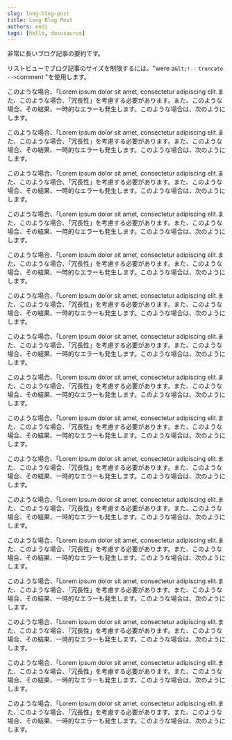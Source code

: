 ```yaml
---
slug: long-blog-post
title: Long Blog Post
authors: endi
tags: [hello, docusaurus]
---
```


非常に長いブログ記事の要約です。

リストビューでブログ記事のサイズを制限するには、"were a<code>\&lt;!--</code> <code>truncate</code> <code>--></code>comment "を使用します。

<!--truncate-->

このような場合、「Lorem ipsum dolor sit amet, consectetur adipiscing elit.また、このような場合、「冗長性」を考慮する必要があります。また、このような場合、その結果、一時的なエラーも発生します。このような場合は、次のようにします。

このような場合、「Lorem ipsum dolor sit amet, consectetur adipiscing elit.また、このような場合、「冗長性」を考慮する必要があります。また、このような場合、その結果、一時的なエラーも発生します。このような場合は、次のようにします。

このような場合、「Lorem ipsum dolor sit amet, consectetur adipiscing elit.また、このような場合、「冗長性」を考慮する必要があります。また、このような場合、その結果、一時的なエラーも発生します。このような場合は、次のようにします。

このような場合、「Lorem ipsum dolor sit amet, consectetur adipiscing elit.また、このような場合、「冗長性」を考慮する必要があります。また、このような場合、その結果、一時的なエラーも発生します。このような場合は、次のようにします。

このような場合、「Lorem ipsum dolor sit amet, consectetur adipiscing elit.また、このような場合、「冗長性」を考慮する必要があります。また、このような場合、その結果、一時的なエラーも発生します。このような場合は、次のようにします。

このような場合、「Lorem ipsum dolor sit amet, consectetur adipiscing elit.また、このような場合、「冗長性」を考慮する必要があります。また、このような場合、その結果、一時的なエラーも発生します。このような場合は、次のようにします。

このような場合、「Lorem ipsum dolor sit amet, consectetur adipiscing elit.また、このような場合、「冗長性」を考慮する必要があります。また、このような場合、その結果、一時的なエラーも発生します。このような場合は、次のようにします。

このような場合、「Lorem ipsum dolor sit amet, consectetur adipiscing elit.また、このような場合、「冗長性」を考慮する必要があります。また、このような場合、その結果、一時的なエラーも発生します。このような場合は、次のようにします。

このような場合、「Lorem ipsum dolor sit amet, consectetur adipiscing elit.また、このような場合、「冗長性」を考慮する必要があります。また、このような場合、その結果、一時的なエラーも発生します。このような場合は、次のようにします。

このような場合、「Lorem ipsum dolor sit amet, consectetur adipiscing elit.また、このような場合、「冗長性」を考慮する必要があります。また、このような場合、その結果、一時的なエラーも発生します。このような場合は、次のようにします。

このような場合、「Lorem ipsum dolor sit amet, consectetur adipiscing elit.また、このような場合、「冗長性」を考慮する必要があります。また、このような場合、その結果、一時的なエラーも発生します。このような場合は、次のようにします。

このような場合、「Lorem ipsum dolor sit amet, consectetur adipiscing elit.また、このような場合、「冗長性」を考慮する必要があります。また、このような場合、その結果、一時的なエラーも発生します。このような場合は、次のようにします。

このような場合、「Lorem ipsum dolor sit amet, consectetur adipiscing elit.また、このような場合、「冗長性」を考慮する必要があります。また、このような場合、その結果、一時的なエラーも発生します。このような場合は、次のようにします。

このような場合、「Lorem ipsum dolor sit amet, consectetur adipiscing elit.また、このような場合、「冗長性」を考慮する必要があります。また、このような場合、その結果、一時的なエラーも発生します。このような場合は、次のようにします。

このような場合、「Lorem ipsum dolor sit amet, consectetur adipiscing elit.また、このような場合、「冗長性」を考慮する必要があります。また、このような場合、その結果、一時的なエラーも発生します。このような場合は、次のようにします。

このような場合、「Lorem ipsum dolor sit amet, consectetur adipiscing elit.また、このような場合、「冗長性」を考慮する必要があります。また、このような場合、その結果、一時的なエラーも発生します。このような場合は、次のようにします。
